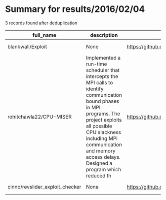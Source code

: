 
# Summary for results/2016/02/04
    
3 records found after deduplication

| full_name | description | html_url | matched_list | matched_count | pushed_at | size | stargazers_count | language | forks_count |
|---------------------------------|------------------------------------------------------------------------------------------------------------------------------------------------------------------------------------------------------------------------------------------------------------------|----------------------------------------------------|----------------|-----------------|---------------------------|--------|--------------------|------------|---------------|
| blankwall/Exploit | None | https://github.com/blankwall/Exploit | ['exploit'] | 1 | 2016-02-04 15:50:35+00:00 | 46240 | 3 | HTML | 1 |
| rohitchawla22/CPU-MISER | Implemented a run-time scheduler that intercepts the MPI calls to identify communication bound phases in MPI programs. The project exploits all possible CPU slackness including MPI communication and memory access delays. Designed a program which reduced th | https://github.com/rohitchawla22/CPU-MISER | ['exploit'] | 1 | 2016-02-04 16:15:27+00:00 | 4401 | 0 | C | 0 |
| cinno/revslider_exploit_checker | None | https://github.com/cinno/revslider_exploit_checker | ['exploit'] | 1 | 2016-02-04 05:58:31+00:00 | 8645 | 0 | C++ | 0 |
